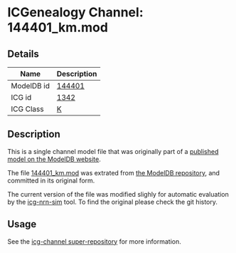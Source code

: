 # ICGenealogy Channel: 144401\_km.mod

## Details

Name | Description
---- | -----------
ModelDB id | [144401](http://senselab.med.yale.edu/ModelDB/ShowModel.cshtml?model=144401)
ICG id | [1342](http://icg.neurotheory.ox.ac.uk/channels/1/1342)
ICG Class | [K](http://icg.neurotheory.ox.ac.uk/channels/1)

## Description

This is a single channel model file that was originally part of a [published model on the ModelDB website](http://senselab.med.yale.edu/ModelDB/ShowModel.cshtml?model=144401).


The file [144401\_km.mod](144401_km.mod) was extrated from [the ModelDB repository](http://senselab.med.yale.edu/ModelDB/ShowModel.cshtml?model=144401), and committed in its original form.

The current version of the file was modified slighly for automatic evaluation by the [icg-nrn-sim](https://github.com/icgenealogy/icg-nrn-sim) tool. To find the original please check the git history.


## Usage

See the [icg-channel super-repository](https://github.com/icgenealogy/icg-channels) for more information.